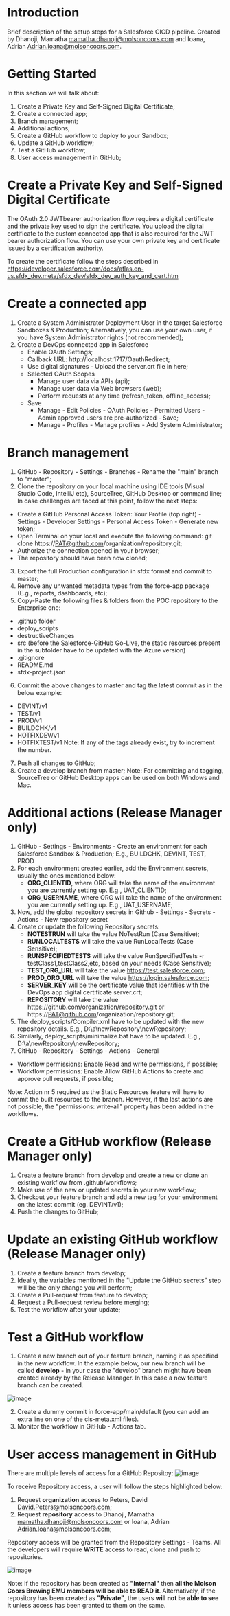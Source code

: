 # Introduction 
Brief description of the setup steps for a Salesforce CICD pipeline.
Created by Dhanoji, Mamatha <mamatha.dhanoji@molsoncoors.com> and Ioana, Adrian <Adrian.Ioana@molsoncoors.com>.

# Getting Started
In this section we will talk about:
1.  Create a Private Key and Self-Signed Digital Certificate;
2.	Create a connected app;
3.	Branch management;
4.	Additional actions;
5.	Create a GitHub workflow to deploy to your Sandbox;
6.	Update a GitHub workflow;
7.	Test a GitHub workflow;
8.  User access management in GitHub;	


# Create a Private Key and Self-Signed Digital Certificate
The OAuth 2.0 JWTbearer authorization flow requires a digital certificate and the private key used to sign the certificate. You upload the digital certificate to the custom connected app that is also required for the JWT bearer authorization flow. You can use your own private key and certificate issued by a certification authority. 

To create the certificate follow the steps described in https://developer.salesforce.com/docs/atlas.en-us.sfdx_dev.meta/sfdx_dev/sfdx_dev_auth_key_and_cert.htm

# Create a connected app 
  1. Create a System Administrator Deployment User in the target Salesforce Sandboxes & Production;
  Alternatively, you can use your own user, if you have System Administrator rights (not recommended);
  2. Create a DevOps connected app in Salesforce
      - Enable OAuth Settings;
      - Callback URL: http://localhost:1717/OauthRedirect;
      - Use digital signatures - Upload the server.crt file in here;
      - Selected OAuth Scopes	
        * Manage user data via APIs (api);
        *	Manage user data via Web browsers (web);
        * Perform requests at any time (refresh_token, offline_access);
      - Save
        * Manage - Edit Policies - OAuth Policies - Permitted Users - Admin approved users are pre-authorized - Save;
        * Manage - Profiles - Manage profiles - Add System Administrator;

# Branch management
1. GitHub - Repository - Settings - Branches - Rename the "main" branch to "master";
2. Clone the repository on your local machine using IDE tools (Visual Studio Code, IntelliJ etc), SourceTree, GitHub Desktop or command line;
In case challenges are faced at this point, follow the next steps:
  - Create a GitHub Personal Access Token: Your Profile (top right) - Settings - Developer Settings - Personal Access Token - Generate new token;
  - Open Terminal on your local and execute the following command: 
    git clone https://PAT@github.com/organization/repository.git;
  - Authorize the connection opened in your browser;
  - The repository should have been now cloned;
3. Export the full Production configuration in sfdx format and commit to master;
4. Remove any unwanted metadata types from the force-app package (E.g., reports, dashboards, etc);
5. Copy-Paste the following files & folders from the POC repository to the Enterprise one:
  - .github folder
  - deploy_scripts
  - destructiveChanges
  - src (before the Salesforce-GitHub Go-Live, the static resources present in the subfolder have to be updated with the Azure version)
  - .gitignore
  - README.md
  - sfdx-project.json
6. Commit the above changes to master and tag the latest commit as in the below example:
  - DEVINT/v1 
  - TEST/v1
  - PROD/v1
  - BUILDCHK/v1
  - HOTFIXDEV/v1
  - HOTFIXTEST/v1
 Note: 
 If any of the tags already exist, try to increment the number. 

7. Push all changes to GitHub;
8. Create a develop branch from master;
Note:
For committing and tagging, SourceTree or GitHub Desktop apps can be used on both Windows and Mac.


# Additional actions (Release Manager only)
1. GitHub - Settings - Environments - Create an environment for each Salesforce Sandbox & Production; E.g., BUILDCHK, DEVINT, TEST, PROD
2. For each environment created earlier, add the Environment secrets, usually the ones mentioned below:
    - **ORG_CLIENTID**, where ORG will take the name of the environment you are currently setting up. E.g., UAT_CLIENTID;
    - **ORG_USERNAME**, where ORG will take the name of the environment you are currently setting up. E.g., UAT_USERNAME;
4. Now, add the global repository secrets in Github - Settings - Secrets - Actions - New repository secret
5. Create or update the following Repository secrets:
    - **NOTESTRUN** will take the value NoTestRun (Case Sensitive);
    - **RUNLOCALTESTS** will take the value RunLocalTests (Case Sensitive);
    - **RUNSPECIFIEDTESTS** will take the value RunSpecifiedTests -r testClass1,testClass2,etc, based on your needs (Case Sensitive);
    - **TEST_ORG_URL** will take the value https://test.salesforce.com;
    - **PROD_ORG_URL** will take the value https://login.salesforce.com;
    - **SERVER_KEY** will be the certificate value that identifies with the DevOps app digital certificate server.crt;
    - **REPOSITORY** will take the value https://github.com/organization/repository.git or https://PAT@github.com/organization/repository.git;
6. The deploy_scripts/Compiler.xml have to be updated with the new repository details. E.g., D:\a\newRepository\newRepository\;
7. Similarly, deploy_scripts/minimalize.bat have to be updated. E.g., D:\a\newRepository\newRepository\;
8. GitHub - Repository - Settings - Actions - General
  - Workflow permissions: Enable Read and write permissions, if possible;
  - Workflow permissions: Enable Allow GitHub Actions to create and approve pull requests, if possible;

Note: 
Action nr 5 required as the Static Resources feature will have to commit the built resources to the branch. 
However, if the last actions are not possible, the "permissions: write-all" property has been added in the workflows.


# Create a GitHub workflow (Release Manager only)
1. Create a feature branch from develop and create a new or clone an existing workflow from .github/workflows;
2. Make use of the new or updated secrets in your new workflow;
3. Checkout your feature branch and add a new tag for your environment on the latest commit (eg. DEVINT/v1);
4. Push the changes to GitHub;


# Update an existing GitHub workflow (Release Manager only)
1. Create a feature branch from develop;
2. Ideally, the variables mentioned in the "Update the GitHub secrets" step will be the only change you will perform;
3. Create a Pull-request from feature to develop;
4. Request a Pull-request review before merging;
5. Test the workflow after your update;


# Test a GitHub workflow
1. Create a new branch out of your feature branch, naming it as specified in the new workflow. In the example below, our new branch will be called **develop** - in your case the "develop" branch might have been created already by the Release Manager. In this case a new feature branch can be created.

![image](https://user-images.githubusercontent.com/48366727/164461682-d10cc756-399a-4eb0-b296-7a068d33cee5.png)

2. Create a dummy commit in force-app/main/default (you can add an extra line on one of the cls-meta.xml files).
3. Monitor the workflow in GitHub - Actions tab.


# User access management in GitHub
There are multiple levels of access for a GitHub Repositoy:
![image](https://user-images.githubusercontent.com/105660670/169281363-3fe0e2c7-3f1b-43b9-8684-f26635fc51a9.png)

To receive Repository access, a user will follow the steps highlighted below:
1. Request **organization** access to Peters, David <David.Peters@molsoncoors.com>;
2. Request **repository** access to Dhanoji, Mamatha <mamatha.dhanoji@molsoncoors.com> or Ioana, Adrian <Adrian.Ioana@molsoncoors.com>;

Repository access will be granted from the Repository Settings - Teams.
All the developers will require **WRITE** access to read, clone and push to repositories.

![image](https://user-images.githubusercontent.com/105660670/169281185-212b19e1-b808-4d79-b3f0-2acff2466d77.png)


Note: 
If the repository has been created as **"Internal"** then **all the Molson Coors Brewing EMU members will be able to READ it**.
Alternatively, if the repository has been created as **"Private"**, the users **will not be able to see it** unless access has been granted to them on the same.

